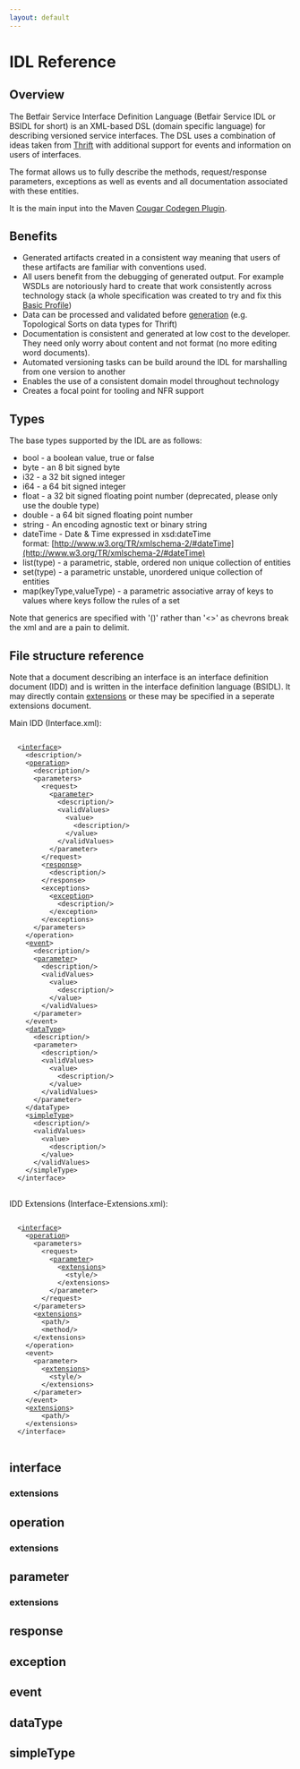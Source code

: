 ```yaml
---
layout: default
---
```

# IDL Reference

## Overview

The Betfair Service Interface Definition Language (Betfair Service IDL or BSIDL for short) is an XML-based DSL (domain
specific language) for describing versioned service interfaces. The DSL uses a combination of ideas taken from
[Thrift](http://thrift.apache.org) with additional support for events and information on users of interfaces.

The format allows us to fully describe the methods, request/response parameters, exceptions as well as events and all
documentation associated with these entities.

It is the main input into the Maven [Cougar Codegen Plugin](codegen.html).

## Benefits

* Generated artifacts created in a consistent way meaning that users of these artifacts are familiar with
conventions used.
* All users benefit from the debugging of generated output. For example WSDLs are notoriously hard to create that work
consistently across technology stack (a whole specification was created to try and fix this [Basic Profile](http://www.ws-i.org/Profiles/BasicProfile-1.0.html))
* Data can be processed and validated before [generation](codegen.html) (e.g. Topological Sorts on data types for Thrift)
* Documentation is consistent and generated at low cost to the developer. They need only worry about content and not
format (no more editing word documents).
* Automated versioning tasks can be build around the IDL for marshalling from one version to another
* Enables the use of a consistent domain model throughout technology
* Creates a focal point for tooling and NFR support

## Types

The base types supported by the IDL are as follows:

* bool - a boolean value, true or false
* byte - an 8 bit signed byte
* i32 - a 32 bit signed integer
* i64 - a 64 bit signed integer
* float - a 32 bit signed floating point number (deprecated, please only use the double type)
* double - a 64 bit signed floating point number
* string - An encoding agnostic text or binary string
* dateTime - Date & Time expressed in xsd:dateTime format:&nbsp;[http://www.w3.org/TR/xmlschema-2/#dateTime](http://www.w3.org/TR/xmlschema-2/#dateTime)
* list(type) - a parametric, stable, ordered non unique collection of entities
* set(type) - a parametric unstable, unordered unique collection of entities
* map(keyType,valueType) - a parametric associative array of keys to values where keys follow the rules of a set

Note that generics are specified with '()' rather than '<>' as chevrons break the xml and are a pain to delimit.

## File structure reference

Note that a document describing an interface is an interface definition document (IDD) and is written in the interface definition language (BSIDL). It may directly contain [extensions](#extensions) or these may be specified in a seperate extensions document.

Main IDD (Interface.xml):

<pre>
<code>
  &lt;<a href='#interface'>interface</a>>
    &lt;description/>
    &lt;<a href='#operation'>operation</a>>
      &lt;description/>
      &lt;parameters>
        &lt;request>
          &lt;<a href='#parameter'>parameter</a>>
            &lt;description/>
            &lt;validValues>
              &lt;value>
                &lt;description/>
              &lt;/value>
            &lt;/validValues>
          &lt;/parameter>
        &lt;/request>
        &lt;<a href='#response'>response</a>>
          &lt;description/>
        &lt;/response>
        &lt;exceptions>
          &lt;<a href='#exception'>exception</a>>
            &lt;description/>
          &lt;/exception>
        &lt;/exceptions>
      &lt;/parameters>
    &lt;/operation>
    &lt;<a href='#event'>event</a>>
      &lt;description/>
      &lt;<a href='#parameter'>parameter</a>>
        &lt;description/>
        &lt;validValues>
          &lt;value>
            &lt;description/>
          &lt;/value>
        &lt;/validValues>
      &lt;/parameter>
    &lt;/event>
    &lt;<a href='#dataType'>dataType</a>>
      &lt;description/>
      &lt;parameter>
        &lt;description/>
        &lt;validValues>
          &lt;value>
            &lt;description/>
          &lt;/value>
        &lt;/validValues>
      &lt;/parameter>
    &lt;/dataType>
    &lt;<a href='#simpleType'>simpleType</a>>
      &lt;description/>
      &lt;validValues>
        &lt;value>
          &lt;description/>
        &lt;/value>
      &lt;/validValues>
    &lt;/simpleType>
  &lt;/interface>
</code>
</pre>

IDD Extensions (Interface-Extensions.xml):

<pre>
<code>
  &lt;<a href='#interface'>interface</a>>
    &lt;<a href='#operation'>operation</a>>
      &lt;parameters>
        &lt;request>
          &lt;<a href='#parameter'>parameter</a>>
            &lt;<a href='#parameter-extensions'>extensions</a>>
              &lt;style/>
            &lt;/extensions>
          &lt;/parameter>
        &lt;/request>
      &lt;/parameters>
      &lt;<a href='#operation-extensions'>extensions</a>>
        &lt;path/>
        &lt;method/>
      &lt;/extensions>
    &lt;/operation>
    &lt;event>
      &lt;parameter>
        &lt;<a href='#parameter-extensions'>extensions</a>>
          &lt;style/>
        &lt;/extensions>
      &lt;/parameter>
    &lt;/event>
  	&lt;<a href='#interface-extensions'>extensions</a>>
  		&lt;path/>
  	&lt;/extensions>
  &lt;/interface>
</code>
</pre>

## interface

<a name="interface-extensions"></a>
### extensions


## operation

<a name="operation-extensions"></a>
### extensions


## parameter

<a name="parameter-extensions"></a>
### extensions


## response


## exception


## event


## dataType

## simpleType



